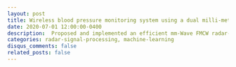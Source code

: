 ```yaml
---
layout: post
title: Wireless blood pressure monitoring system using a dual milli-meter wave radar system and machine learning
date: 2020-07-01 12:00:00-0400
description:  Proposed and implemented an efficient mm-Wave FMCW radar-based non-invasive and non-contact vital signs (blood pressure) monitoring system using radar signal processing. A Gaussian SVM regressor was used to predict BP values using Pulse transit time (Time difference between consecutive R peaks) with an R squared value of 0.8 and 0.95 for systolic BP and diastolic BP respectively relative to the ground truth.
categories: radar-signal-processing, machine-learning
disqus_comments: false
related_posts: false
---
```

